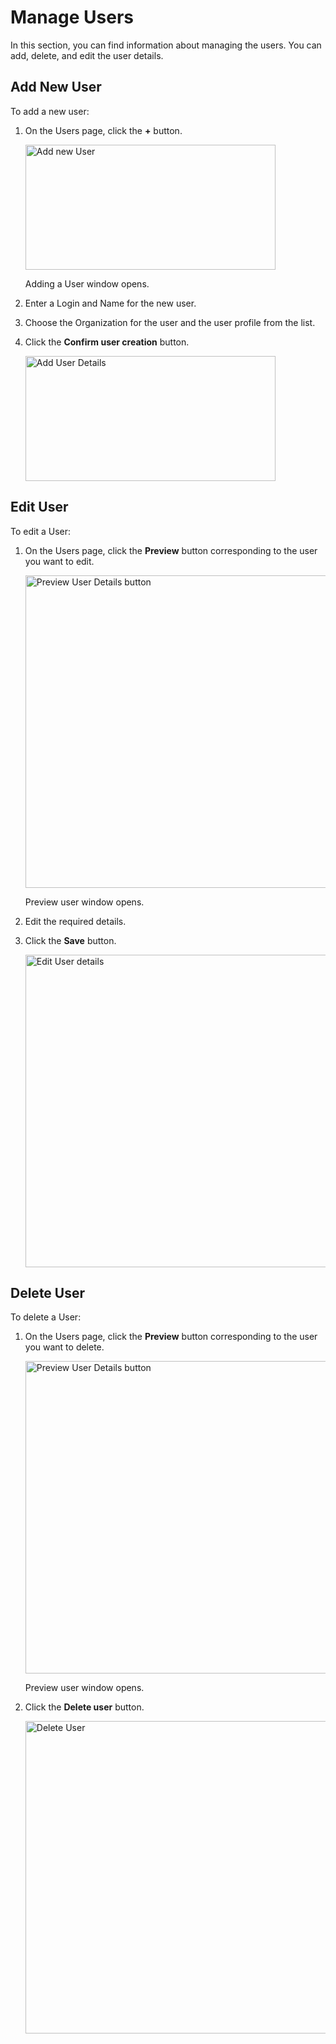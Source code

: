 # Manage Users

In this section, you can find information about managing the users. You can add, delete, and edit the user details.

## Add New User

To add a new user:

1. On the Users page, click the **+** button.

    <img src="../images/add-user-button.png" alt="Add new User" width="400" height="200"/>

    Adding a User window opens.

1. Enter a Login and Name for the new user.
1. Choose the Organization for the user and the user profile from the list.
1. Click the **Confirm user creation** button.

    <img src="../images/add-user-details.png" alt="Add User Details" width="400" height="200"/>
  
## Edit User

To edit a User:

1. On the Users page, click the **Preview** button corresponding to the user you want to edit.

    <img src="../images/demo-user-preview-button.png" alt="Preview User Details button" width="500" height="500"/>

    Preview user window opens.

1. Edit the required details.
1. Click the **Save** button.

    <img src="../images/edit-user-details.png" alt="Edit User details" width="500" height="500"/>
   
## Delete User

To delete a User:

1. On the Users page, click the **Preview** button corresponding to the user you want to delete.

    <img src="../images/demo-user-preview-button.png" alt="Preview User Details button" width="500" height="500"/>

    Preview user window opens.

1. Click the **Delete user** button.

    <img src="../images/delete-user.png" alt="Delete User" width="500" height="500"/>